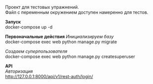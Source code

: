 Проект для тестовых упражнений.  
Файл с переменным окружением доступен намеренно для тестов.  

**Запуск**  
docker-compose up -d

**Первоначальные действия**
*Инициализируем базу*  
docker-compose exec web python manage.py migrate  

*Создаем суперпользователя*  
docker-compose exec web python manage.py createsuperuser  

**API**  
*Авторизация*  
http://127.0.0.1:8000/api/v1/rest-auth/login/  
